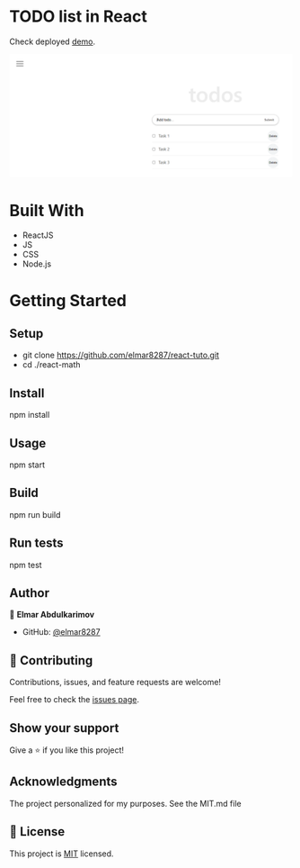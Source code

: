 <!-- # Getting Started with Create React App -->
# TODO list in React 

Check deployed [demo](https://elmar8287.github.io/react-tuto/).

![Screen Shot](./src/screen-shot.PNG)

# Built With
- ReactJS
- JS 
- CSS
- Node.js 

# Getting Started

## Setup
- git clone https://github.com/elmar8287/react-tuto.git
- cd ./react-math

## Install
npm install

## Usage
npm start

## Build
npm run build

## Run tests
npm test

## Author

👤 **Elmar Abdulkarimov**

- GitHub: [@elmar8287](https://github.com/elmar8287)


## 🤝 Contributing

Contributions, issues, and feature requests are welcome!

Feel free to check the [issues page](../../issues/).

## Show your support

Give a ⭐️ if you like this project!

## Acknowledgments

The project personalized for my  purposes. See the MIT.md file

## 📝 License

This project is [MIT](./MIT.md) licensed.
